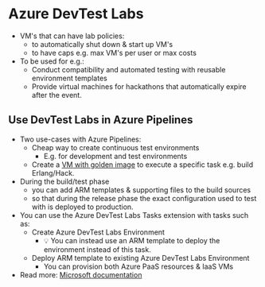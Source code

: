 
# Azure DevTest Labs

- VM's that can have lab policies:
  - to automatically shut down & start up VM's
  - to have caps e.g. max VM's per user or max costs
- To be used for e.g.:
  - Conduct compatibility and automated testing with reusable environment templates
  - Provide virtual machines for hackathons that automatically expire after the event.

## Use DevTest Labs in Azure Pipelines

- Two use-cases with Azure Pipelines:
  - Cheap way to create continuous test environments
    - E.g. for development and test environments
  - Create a [VM with golden image](https://docs.microsoft.com/en-us/azure/lab-services/devtest-lab-integrate-ci-cd) to execute a specific task e.g. build Erlang/Hack.
- During the build/test phase
  - you can add ARM templates & supporting files to the build sources
  - so that during the release phase the exact configuration used to test with is deployed to production.
- You can use the Azure DevTest Labs Tasks extension with tasks such as:
  - Create Azure DevTest Labs Environment
    - 💡 You can instead use an ARM template to deploy the environment instead of this task.
  - Deploy ARM template to existing Azure DevTest Labs Environment
    - You can provision both Azure PaaS resources & IaaS VMs
- Read more: [Microsoft documentation](https://docs.microsoft.com/en-us/azure/lab-services/use-devtest-labs-build-release-pipelines)
